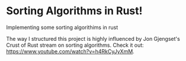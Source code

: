 # Sorting Algorithms in Rust!

Implementing some sorting algorithims in rust

The way I structured this project is highly influenced by Jon Gjengset's Crust of Rust stream on sorting algorithms. Check it out: <https://www.youtube.com/watch?v=h4RkCyJyXmM>.
